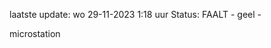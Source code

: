 laatste update: 
wo 29-11-2023  1:18   uur 
Status: FAALT - geel - 
<div class="service Y">microstation</div>